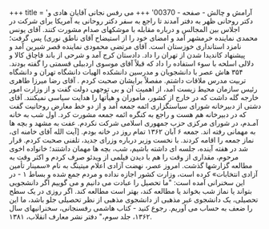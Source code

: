 +++
title = 'آرامش و چالش - صفحه - 00370'
+++
می رفس نجانی آقایان هادی و دکتر روحانی ظهر به دفتر آمدند تا راجع به سفر دکتر روحانی به آمریکا برای شرکت در اجلاس بین المجالس و درباره مقابله با موشکهای صدام مشورت کنند. آقای یونس محمدی نماینده خرمشهر آمد و امضای خود را از استیضاح آقای ناطق نوری) پس گرفت؛ نامزد استانداری خوزستان است. آقای مرتضی محمودی نماینده قصر شیرین آمد و پیشنهاد کاندیدا شدن از تهران را داد. دادستان کرج آمد و شرحی از باند قاچاق کالا و دلالی اسلحه با سوء استفاده را داد که قبلاً آقای موسوی اردبیلی قسمتی را گفته بودند. ۳۵۴ هاش عصر با دانشجویان و مدرسین دانشکده الهیات دانشگاه تهران و دانشگاه تربیت مدرس ملاقات داشتم. مفصلاً برایشان صحبت کردم . آقای رضا میرزا طاهری رئیس سازمان محیط زیست آمد، از اهمیت آن و بی توجهی دولت گفت و از وزارت امور خارجه گله داشت که در خارج از کشور، مأموران و هیأتها را هدایت سیاسی نمیکنند. آقای دشتی از دبیرخانه شورای سیاستگزاری ائمه جمعه آمد و از دو خط معارض روحانیت گفت که در دبیرخانه هم هست و راجع به کنگره ائمه جمعه مشورت کرد. اول شب به خانه آمـدم، در شورای مرکزی حزب جمهوری اسلامی شرکت نکردم. عفت به مشهد و بچه ها به مهمانی رفته اند. جمعه ۶ آبان ۱۳۶۲ تمام روز در خانه بودم. [آیت الله آقای خامنه ای، نماز جمعه را اقامه کردند. با نخست وزیر درباره وزرای جدید، تلفنی صحبت کردم. قرار شد در هفته آینده، جلسه ای داشته باشیم، شب، بچه ها مهمان داشتند؛ خانواده اخوی مرحوم، مقداری از وقت را هم با دیدن فیلمی از ویدئو صرف کردم و اکثر وقت به مطالعه گزارشها گذشت. امروز عصر، نهضت آزادی اعلام میتینگ به نام «سمینار تأمین آزادی انتخابات» کرده است، وزارت کشور اجازه نداده و مردم جمع شده و بساط ۱ - در این سخنرانی آمده است: "ما تحصیل را عبادت می دانیم و می گوییم اگر دانشجویی بتواند یا نماز شب بخواند یا مطالعه کند، بهتر است مطالعه کند. اگر روزی در یک سطح تحصیلی، یک دانشجوی غیر مذهبی از دانشجوی مذهبی از نظر تحصیلی جلو باشد، ما این را ضعف به حساب می آوریم. رجوع کنید - کتاب هاشمی رفسنجانی، سخنرانیهای سال ۱۳۶۲، جلد سوم،" دفتر نشر معارف انقلاب، ۱۳۸۱.